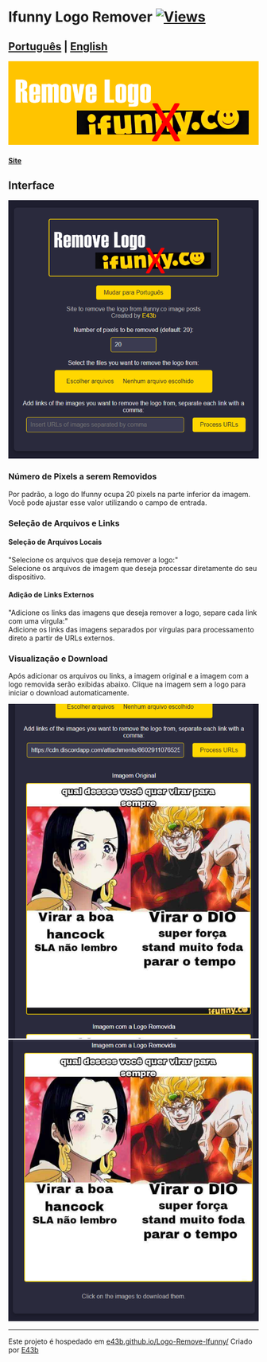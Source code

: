 # Ifunny Logo Remover [![Views](https://hits.sh/github.com/e43bifunnyeng/hits.svg)](https://github.com/e43b/Ifunny-Logo-Remover/)

## [Português](Readme-pt.md) | [English](README.md)

![Banner](imgs/banner.png)

#### [Site](https://e43b.github.io/Ifunny-Logo-Remover/)

## Interface

![Home](imgs/home.png)

### Número de Pixels a serem Removidos

Por padrão, a logo do Ifunny ocupa 20 pixels na parte inferior da imagem. Você pode ajustar esse valor utilizando o campo de entrada.

### Seleção de Arquivos e Links

#### Seleção de Arquivos Locais
"Selecione os arquivos que deseja remover a logo:"  
Selecione os arquivos de imagem que deseja processar diretamente do seu dispositivo.

#### Adição de Links Externos
"Adicione os links das imagens que deseja remover a logo, separe cada link com uma vírgula:"  
Adicione os links das imagens separados por vírgulas para processamento direto a partir de URLs externos.

### Visualização e Download

Após adicionar os arquivos ou links, a imagem original e a imagem com a logo removida serão exibidas abaixo. Clique na imagem sem a logo para iniciar o download automaticamente.

![Logo](imgs/logo.png)
![No Logo](imgs/nologo.png)

---

Este projeto é hospedado em [e43b.github.io/Logo-Remove-Ifunny/](https://e43b.github.io/Logo-Remove-Ifunny/)
Criado por [E43b](https://github.com/e43b/)
